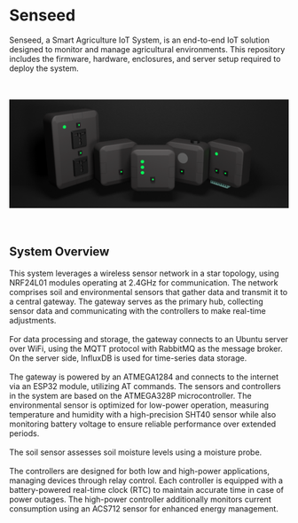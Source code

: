 # Senseed
 
Senseed, a Smart Agriculture IoT System, is an end-to-end IoT solution designed to monitor and manage agricultural environments. This repository includes the firmware, hardware, enclosures, and server setup required to deploy the system.<br>
<br>
<br>
<div align="center">
  <img src="./assets/img.png" alt="senseed"/>
</div>
<br>
<br>

## System Overview
This system leverages a wireless sensor network in a star topology, using NRF24L01 modules operating at 2.4GHz for communication. The network comprises soil and environmental sensors that gather data and transmit it to a central gateway. The gateway serves as the primary hub, collecting sensor data and communicating with the controllers to make real-time adjustments. <br>
<br>
For data processing and storage, the gateway connects to an Ubuntu server over WiFi, using the MQTT protocol with RabbitMQ as the message broker. On the server side, InfluxDB is used for time-series data storage. <br>
<br>
The gateway is powered by an ATMEGA1284 and connects to the internet via an ESP32 module, utilizing AT commands. The sensors and controllers in the system are based on the ATMEGA328P microcontroller. 
The environmental sensor is optimized for low-power operation, measuring temperature and humidity with a high-precision SHT40 sensor while also monitoring battery voltage to ensure reliable performance over extended periods. <br>
<br>
The soil sensor assesses soil moisture levels using a moisture probe. <br>
<br>
The controllers are designed for both low and high-power applications, managing devices through relay control. Each controller is equipped with a battery-powered real-time clock (RTC) to maintain accurate time in case of power outages. The high-power controller additionally monitors current consumption using an ACS712 sensor for enhanced energy management.<br>
